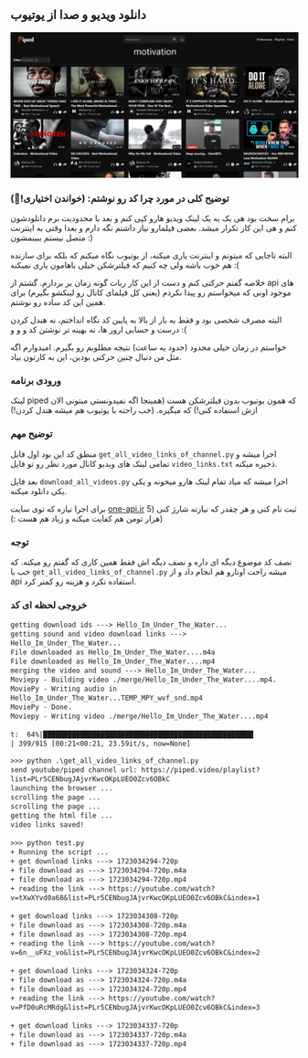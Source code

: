 ## دانلود ویدیو و صدا از یوتیوب

![preview](./assets/aa.png)

### توضیح کلی در مورد چرا کد رو نوشتم: (خواندن اختیاری!🤗)
برام سخت بود هی یک به یک لینک ویدیو هارو کپی کنم و بعد با محدودیت برم دانلودشون کنم و هی این کار تکرار میشد. بعضی فیلمارو نیاز داشتم نگه دارم و بعدا وقتی به اینترنت متصل نیستم ببینمشون :) 

البته تاجایی که میتونم و اینترنت یاری میکنه، از یوتیوب نگاه میکنم که بلکه برای سازنده هم خوب باشه ولی چه کنیم که فیلترشکن خیلی باهامون یاری نمیکنه :(

خلاصه گفتم حرکتی کنم و دست از این کار ربات گونه زمان بر بردارم. گشتم از api های موجود اونی که میخواستم رو پیدا نکردم (یعنی کل فیلمای کانال رو لینکشو بگیرم) برای همین این کد ساده رو نوشتم.

البته مصرف شخصی بود و فقط یه بار از بالا به پایین کد نگاه انداختم، نه هندل کردن درست و حسابی ارور ها، نه بهینه تر نوشتن کد و و و :(

خواستم در زمان خیلی محدود (حدود یه ساعت) نتیجه مطلوبم رو بگیرم. امیدوارم اگه مثل من دنبال چنین حرکتی بودین، این به کارتون بیاد.



### ورودی برنامه
لینک piped که همون یوتیوب بدون فیلترشکن هست (همینجا اگه نمیدونستی میتونی الان ازش استفاده کنی!) که میگیره. (خب راحته با یوتیوب هم میشه هندل کردن!)

### توضیح مهم
منطق کد این بود اول فایل `get_all_video_links_of_channel.py` اجرا میشه و تمامی لینک های ویدیو کانال مورد نظر رو تو فایل `video_links.txt` ذخیره میکنه.

بعد فایل `download_all_videos.py` اجرا میشه که میاد تمام لینک هارو میخونه و یکی یکی دانلود میکنه.

برای اجرا نیازه که توی سایت [one-api.ir](https://one-api.ir) ثبت نام کنی و هر چقدر که نیازته شارژ کنی (5 هزار تومن هم کفایت میکنه و زیاد هم هست :))

### توجه
نصف کد موضوع دیگه ای داره و نصف دیگه اش فقط همین کاری که گفتم رو میکنه. که خب با `get_all_video_links_of_channel.py` میشه راحت اونارو هم انجام داد و از api استفاده نکرد و هزینه رو کمتر کرد.

### خروجی لحظه ای کد
```console
getting download ids ---> Hello_Im_Under_The_Water...
getting sound and video download links ---> Hello_Im_Under_The_Water...
File downloaded as Hello_Im_Under_The_Water....m4a
File downloaded as Hello_Im_Under_The_Water....mp4
merging the video and sound ---> Hello_Im_Under_The_Water...
Moviepy - Building video ./merge/Hello_Im_Under_The_Water....mp4.
MoviePy - Writing audio in Hello_Im_Under_The_Water...TEMP_MPY_wvf_snd.mp4
MoviePy - Done.
Moviepy - Writing video ./merge/Hello_Im_Under_The_Water....mp4

t:  64%|███████████████████████████████████████████████████▍                           | 399/915 [00:21<00:21, 23.59it/s, now=None]
```

```console
>>> python .\get_all_video_links_of_channel.py
send youtube/piped channel url: https://piped.video/playlist?list=PLr5CENbugJAjvrKwcOKpLUEO0Zcv6OBkC
launching the browser ...
scrolling the page ...
scrolling the page ...
getting the html file ...
video links saved!

>>> python test.py
+ Running the script ...
+ get download links ---> 1723034294-720p
+ file download as ---> 1723034294-720p.m4a
+ file download as ---> 1723034294-720p.mp4
+ reading the link ---> https://youtube.com/watch?v=tXwXYvd0a68&list=PLr5CENbugJAjvrKwcOKpLUEO0Zcv6OBkC&index=1

+ get download links ---> 1723034308-720p
+ file download as ---> 1723034308-720p.m4a
+ file download as ---> 1723034308-720p.mp4
+ reading the link ---> https://youtube.com/watch?v=6n__uFXz_vo&list=PLr5CENbugJAjvrKwcOKpLUEO0Zcv6OBkC&index=2

+ get download links ---> 1723034324-720p
+ file download as ---> 1723034324-720p.m4a
+ file download as ---> 1723034324-720p.mp4
+ reading the link ---> https://youtube.com/watch?v=PfD0uRcMRdg&list=PLr5CENbugJAjvrKwcOKpLUEO0Zcv6OBkC&index=3

+ get download links ---> 1723034337-720p
+ file download as ---> 1723034337-720p.m4a
+ file download as ---> 1723034337-720p.mp4
```
